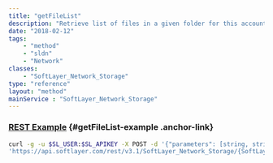 ```yaml
---
title: "getFileList"
description: "Retrieve list of files in a given folder for this account."
date: "2018-02-12"
tags:
    - "method"
    - "sldn"
    - "Network"
classes:
    - "SoftLayer_Network_Storage"
type: "reference"
layout: "method"
mainService : "SoftLayer_Network_Storage"
---
```


### [REST Example](#getFileList-example) <a href="/article/rest/"><i class="fas fa-question"></i></a> {#getFileList-example .anchor-link} 
```bash
curl -g -u $SL_USER:$SL_APIKEY -X POST -d '{"parameters": [string, string]}' \
'https://api.softlayer.com/rest/v3.1/SoftLayer_Network_Storage/{SoftLayer_Network_StorageID}/getFileList'
```
